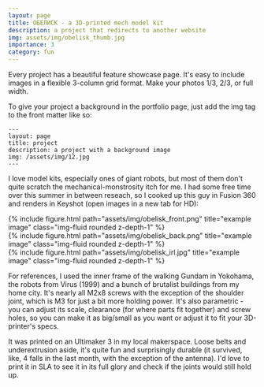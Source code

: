 ```yaml
---
layout: page
title: ОБЕЛИСК - a 3D-printed mech model kit
description: a project that redirects to another website
img: assets/img/obelisk_thumb.jpg
importance: 3
category: fun  
---
```


Every project has a beautiful feature showcase page.
It's easy to include images in a flexible 3-column grid format.
Make your photos 1/3, 2/3, or full width.

To give your project a background in the portfolio page, just add the img tag to the front matter like so:

    ---
    layout: page
    title: project
    description: a project with a background image
    img: /assets/img/12.jpg
    ---

I love model kits, especially ones of giant robots, but most of them don't quite scratch the mechanical-monstrosity itch for me. I had some free time over this summer in between reseach, so I cooked up this guy in Fusion 360 and renders in Keyshot (open images in a new tab for HD):
<div class="row">
    <div class="col-sm mt-3 mt-md-0">
        {% include figure.html path="assets/img/obelisk_front.png" title="example image" class="img-fluid rounded z-depth-1" %}
    </div>
    <div class="col-sm mt-3 mt-md-0">
        {% include figure.html path="assets/img/obelisk_back.png" title="example image" class="img-fluid rounded z-depth-1" %}
    </div>
    <div class="col-sm mt-3 mt-md-0">
        {% include figure.html path="assets/img/obelisk_irl.jpg" title="example image" class="img-fluid rounded z-depth-1" %}
    </div>
</div>

For references, I used the inner frame of the walking Gundam in Yokohama, the robots from Virus (1999) and a bunch of brutalist buildings from my home city.
It's nearly all M2x8 screws with the exception of the shoulder joint, which is M3 for just a bit more holding power. It's also parametric - you can adjust its scale, clearance (for where parts fit together) and screw holes, so you can make it as big/small as you want or adjust it to fit your 3D-printer's specs.

It was printed on an Ultimaker 3 in my local makerspace. Loose belts and underextrusion aside, it's quite fun and surprisingly durable (it survived, like, 4 falls in the last month, with the exception of the antenna). I'd love to print it in SLA to see it in its full glory and check if the joints would still hold up.

